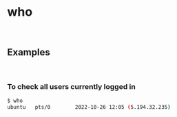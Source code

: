 # who

<br>

## Examples

<br>

### To check all users currently logged in

```bash
$ who
ubuntu   pts/0        2022-10-26 12:05 (5.194.32.235)
```
